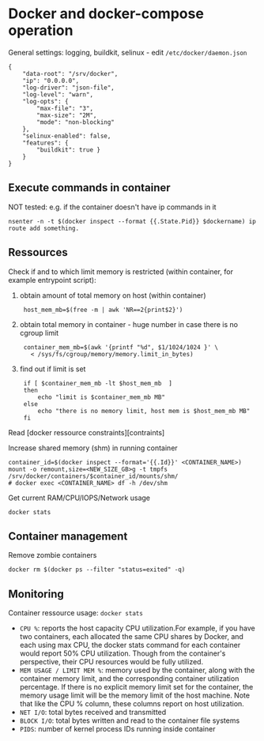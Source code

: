 Docker and docker-compose operation
===================================

General settings: logging, buildkit, selinux - edit `/etc/docker/daemon.json`

    {
        "data-root": "/srv/docker",
        "ip": "0.0.0.0",
        "log-driver": "json-file",
        "log-level": "warn",
        "log-opts": {
            "max-file": "3",
            "max-size": "2M",
            "mode": "non-blocking"
        },
        "selinux-enabled": false,
        "features": { 
            "buildkit": true }
        }
    }


Execute commands in container
-----------------------------

NOT tested: e.g. if the container doesn't have ip commands in it

    nsenter -n -t $(docker inspect --format {{.State.Pid}} $dockername) ip route add something.

Ressources
----------

Check if and to which limit memory is restricted (within container, for example entrypoint script):

1. obtain amount of total memory on host (within container)

        host_mem_mb=$(free -m | awk 'NR==2{print$2}')

2. obtain total memory in container - huge number in case there is no cgroup limit

        container_mem_mb=$(awk '{printf "%d", $1/1024/1024 }' \
          < /sys/fs/cgroup/memory/memory.limit_in_bytes)

3. find out if limit is set

        if [ $container_mem_mb -lt $host_mem_mb  ] 
        then
            echo "limit is $container_mem_mb MB"
        else
            echo "there is no memory limit, host mem is $host_mem_mb MB"
        fi
    
Read [docker ressource constraints][contraints]

Increase shared memory (shm) in running container

    container_id=$(docker inspect --format='{{.Id}}' <CONTAINER_NAME>)
    mount -o remount,size=<NEW_SIZE_GB>g -t tmpfs /srv/docker/containers/$container_id/mounts/shm/
    # docker exec <CONTAINER_NAME> df -h /dev/shm


Get current RAM/CPU/IOPS/Network usage


    docker stats 

Container management
--------------------

Remove zombie containers

    docker rm $(docker ps --filter "status=exited" -q)


Monitoring
----------

Container ressource usage: `docker stats`

* `CPU %`: reports the host capacity CPU utilization.For example, if you have two containers, each allocated the same CPU shares by Docker, and each using max CPU, the docker stats command for each container would report 50% CPU utilization. Though from the container's perspective, their CPU resources would be fully utilized.
* `MEM USAGE / LIMIT MEM %`:  memory used by the container, along with the container memory limit, and the corresponding container utilization percentage. If there is no explicit memory limit set for the container, the memory usage limit will be the memory limit of the host machine. Note that like the CPU % column, these columns report on host utilization.
* `NET I/O`: total bytes received and transmitted 
* `BLOCK I/O`:  total bytes written and read to the container file systems
* `PIDS`: number of kernel process IDs running inside container


[scale_id]: https://tarunlalwani.com/post/docker-compose-scale-with-dynamic-configuration-part-1/
[constraints]: https://docs.docker.com/config/containers/resource_constraints/
